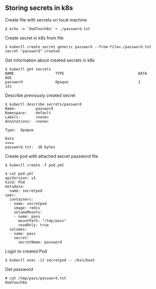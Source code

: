 ## Storing secrets in k8s

Create file with secrets on local machine
```
$ echo -n 'Ood7ooch8a' > ./password.txt
```
Create secret in k8s from file
```
$ kubectl create secret generic password --from-file=./password.txt
secret "password" created
```
Get information about created secrets in k8s
```
$ kubectl get secrets
NAME                   TYPE                                  DATA      AGE
password               Opaque                                1         12s
```
Describe previously created secret
```
$ kubectl describe secrets/password
Name:         password
Namespace:    default
Labels:       <none>
Annotations:  <none>

Type:  Opaque

Data
====
password.txt:  10 bytes
```
Create pod with attached secret password file
```
$ kubectl create -f pod.yml
```
```
$ cat pod.yml
apiVersion: v1
kind: Pod
metadata:
  name: secretpod
spec:
  containers:
  - name: secretpod
    image: redis
    volumeMounts:
    - name: pass
      mountPath: "/tmp/pass"
      readOnly: true
  volumes:
  - name: pass
    secret:
      secretName: password
```
Login to created Pod
```
$ kubectl exec -it secretpod -- /bin/bash
```
Get password
```
# cat /tmp/pass/password.txt
Ood7ooch8a
```
